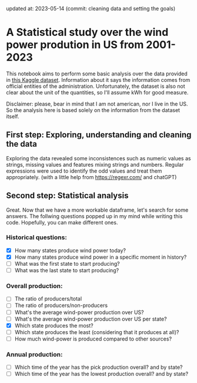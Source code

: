 updated at: 2023-05-14 (commit: cleaning data and setting the goals)
# A Statistical study over the wind power prodution in US from 2001-2023

This notebook aims to perform some basic analysis over the data provided in [this Kaggle dataset](https://www.kaggle.com/datasets/henriupton/wind-power-production-us-2001-2023). Information about it says the information comes from official entities of the administration. Unfortunately, the dataset is also not clear about the unit of the quantities, so I'll assume kWh for good measure.

Disclaimer: please, bear in mind that I am not american, nor I live in the US. So the analysis here is based solely on the information from the dataset itself. 

## First step: Exploring, understanding and cleaning the data

Exploring the data revealed some inconsistences such as numeric values as strings, missing values and features mixing strings and numbers. Regular expressions were used to identify the odd values and treat them appropriately. (with a little help from https://regexr.com/ and chatGPT)
 
## Second step: Statistical analysis

Great. Now that we have a more workable dataframe, let's search for some answers. The follwing questions popped up in my mind while writing this code. Hopefully, you can make different ones.

### Historical questions:
- [X] How many states produce wind power today?
- [X] How many states produce wind power in a specific moment in history?
- [ ] What was the first state to start producing?
- [ ] What was the last state to start producing?

### Overall production:
- [ ] The ratio of producers/total
- [ ] The ratio of producers/non-producers
- [ ] What's the average wind-power production over US?
- [ ] What's the average wind-power production over US per state?
- [X] Which state produces the most?
- [ ] Which state produces the least (considering that it produces at all)?
- [ ] How much wind-power is produced compared to other sources?

### Annual production:
- [ ] Which time of the year has the pick production overall? and by state?
- [ ] Which time of the year has the lowest production overall? and by state?
